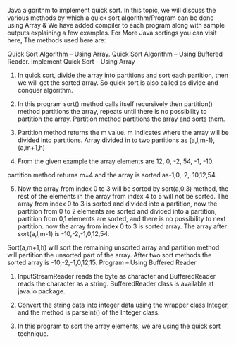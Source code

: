 Java algorithm to implement quick sort. In this topic, we will discuss the various methods by which a quick sort algorithm/Program can be done using Array & We have added compiler to each program along with sample outputs explaining a few examples. For More Java sortings you can visit here, The methods used here are:

Quick Sort Algorithm – Using Array.
Quick Sort Algorithm – Using Buffered Reader.
Implement Quick Sort – Using Array
1) In quick sort, divide the array into partitions and sort each partition, then we will get the sorted array. So quick sort is also called as divide and conquer algorithm.

2) In this program sort() method calls itself recursively then partition() method partitions the array, repeats until there is no possibility to partition the array. Partition method partitions the array and sorts them.

3) Partition method returns the m value. m indicates where the array will be divided into partitions. Array divided in to two partitions as (a,l,m-1), (a,m+1,h)

4) From the given example the array elements are 12, 0, -2, 54, -1, -10.

partition method returns m=4 and the array is  sorted as-1,0,-2,-10,12,54.

5) Now the array from index 0 to 3 will be sorted by sort(a,0,3) method, the rest of the elements in the array from index 4 to 5 will not be sorted. The array from index 0 to 3 is sorted and divided into a partition, now the partition from 0 to 2 elements are sorted and divided into a partition, partition from 0,1 elements are sorted, and there is no possibility to next partition. now the array from index 0 to 3 is sorted array. The array after sort(a,l,m-1) is -10,-2,-1,0,12,54.

Sort(a,m+1,h) will sort the remaining unsorted array and partition method will partition the unsorted part of the array. After two sort methods the sorted array is -10,-2,-1,0,12,15.
Program – Using Buffered Reader
1) InputStreamReader reads the byte as character and BufferedReader reads the character as a string. BufferedReader class is available at java.io package.

2) Convert the string data into integer data using the wrapper class Integer, and the method is parseInt() of the Integer class.

3) In this program to sort the array elements, we are using the quick sort technique.
